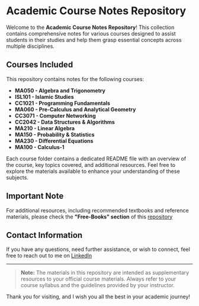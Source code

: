 # Academic Course Notes Repository

Welcome to the **Academic Course Notes Repository**! This collection contains comprehensive notes for various courses designed to assist students in their studies and help them grasp essential concepts across multiple disciplines. 

## Courses Included

This repository contains notes for the following courses:

- **MA050 - Algebra and Trigonometry**
- **ISL101 - Islamic Studies**
- **CC1021 - Programming Fundamentals**
- **MA060 - Pre-Calculus and Analytical Geometry**
- **CC3071 - Computer Networking**
- **CC2042 - Data Structures & Algorithms**
- **MA210 - Linear Algebra**
- **MA150 - Probability & Statistics**
- **MA230 - Differential Equations**
- **MA100 - Calculus-1**

Each course folder contains a dedicated README file with an overview of the course, key topics covered, and additional resources. Feel free to explore the materials available to enhance your understanding of these subjects.

## Important Note
For additional resources, including recommended textbooks and reference materials, please check the **"Free-Books" section** of this [repository](https://github.com/GDSC-UMT/production-ready/tree/main)

## Contact Information
If you have any questions, need further assistance, or wish to connect, feel free to reach out to me on [LinkedIn](https://www.linkedin.com/in/kaleemullah-y-404300261/)

---

> **Note:** The materials in this repository are intended as supplementary resources to your official course materials. Always refer to your course syllabus and the guidelines provided by your instructor.

Thank you for visiting, and I wish you all the best in your academic journey!
